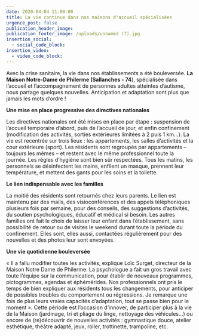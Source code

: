 ```yaml
---
date: 2020-04-04 11:00:00
title: La vie continue dans nos maisons d'accueil spécialisées
urgence_post: false
publication_header_image:
publication_footer_image: /uploads/unnamed (7).jpg
insertion_social:
  - social_code_block:
insertion_video:
  - video_code_block:
---
```


Avec la crise sanitaire, la vie dans nos &eacute;tablissements a &eacute;t&eacute; boulevers&eacute;e.&nbsp;**La Maison Notre-Dame de Philerme (Sallanches - 74**), sp&eacute;cialis&eacute;e dans l’accueil et l’accompagnement de personnes adultes atteintes d’autisme, nous partage quelques nouvelles. Anticipation et adaptation sont plus que jamais les mots d’ordre \!

**Une mise en place progressive des directives nationales**

Les directives nationales ont &eacute;t&eacute; mises en place par &eacute;tape : suspension de l’accueil temporaire d’abord, puis de l’accueil de jour, et enfin confinement (modification des activit&eacute;s, sorties ext&eacute;rieures limit&eacute;es &agrave; 2 puis 1 km…). La vie est recentr&eacute;e sur trois lieux : les appartements, les salles d’activit&eacute;s et la cour ext&eacute;rieure (sport). Les r&eacute;sidents sont regroup&eacute;s par appartements – toujours les m&ecirc;mes – et restent avec le m&ecirc;me professionnel toute la journ&eacute;e. Les r&egrave;gles d’hygi&egrave;ne sont bien s&ucirc;r respect&eacute;es. Tous les matins, les personnels se d&eacute;sinfectent les mains, enfilent un masque, prennent leur temp&eacute;rature, et mettent des gants pour les soins et la toilette.

**Le lien indispensable avec les familles**

La moiti&eacute; des r&eacute;sidents sont retourn&eacute;s chez leurs parents. Le lien est maintenu par des mails, des visioconf&eacute;rences et des appels t&eacute;l&eacute;phoniques plusieurs fois par semaine, pour des conseils, des suggestions d’activit&eacute;s, du soutien psychologiques, &eacute;ducatif et m&eacute;dical si besoin. Les autres familles ont fait le choix de laisser leur enfant dans l’&eacute;tablissement, sans possibilit&eacute; de retour ou de visites le weekend durant toute la p&eacute;riode du confinement. Elles sont, elles aussi, contact&eacute;es r&eacute;guli&egrave;rement pour des nouvelles et des photos leur sont envoy&eacute;es.

**Une vie quotidienne boulevers&eacute;e**

&laquo; Il a fallu modifier toutes les activit&eacute;s, explique Loïc Surget, directeur de la Maison Notre Dame de Philerme. La psychologue a fait un gros travail avec toute l’&eacute;quipe sur la communication, pour &eacute;tablir de nouveaux programmes, pictogrammes, agendas et &eacute;ph&eacute;m&eacute;rides. Nos professionnels ont pris le temps de bien expliquer aux r&eacute;sidents tous les changements, pour anticiper de possibles troubles du comportement ou r&eacute;gressions. Je remarque une fois de plus leurs vraies capacit&eacute;s d’adaptation, tout se passe bien pour le moment &raquo;. Cette p&eacute;riode est l’occasion d’innover, de participer plus &agrave; la vie de la Maison (jardinage, tri et pliage du linge, nettoyage des v&eacute;hicules…) ou encore de (re)d&eacute;couvrir de nouvelles activit&eacute;s : gymnastique douce, atelier esth&eacute;tique, th&eacute;&acirc;tre adapt&eacute;, jeux, roller, trottinette, trampoline, etc. &nbsp;

&nbsp;